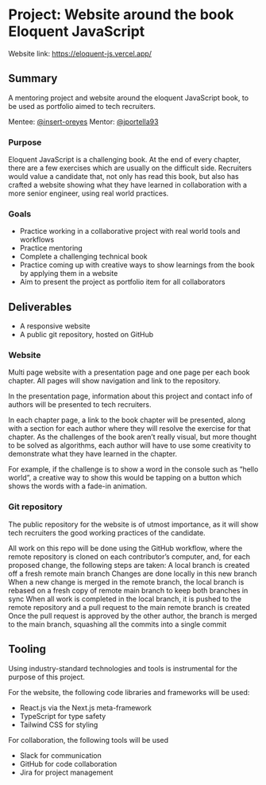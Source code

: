 # Project: Website around the book Eloquent JavaScript

Website link: <https://eloquent-js.vercel.app/>

## Summary

A mentoring project and website around the eloquent JavaScript book, to be used as portfolio aimed to tech recruiters.

Mentee: [@insert-oreyes](https://github.com/insert-oreyes)
Mentor: [@jportella93](https://github.com/jportella93)

### Purpose

Eloquent JavaScript is a challenging book. At the end of every chapter, there are a few exercises which are usually on the difficult side. Recruiters would value a candidate that, not only has read this book, but also has crafted a website showing what they have learned in collaboration with a more senior engineer, using real world practices.

### Goals

- Practice working in a collaborative project with real world tools and workflows
- Practice mentoring
- Complete a challenging technical book
- Practice coming up with creative ways to show learnings from the book by applying them in a website
- Aim to present the project as portfolio item for all collaborators

## Deliverables

- A responsive website
- A public git repository, hosted on GitHub

### Website

Multi page website with a presentation page and one page per each book chapter. All pages will show navigation and link to the repository.

In the presentation page, information about this project and contact info of authors will be presented to tech recruiters.

In each chapter page, a link to the book chapter will be presented, along with a section for each author where they will resolve the exercise for that chapter. As the challenges of the book aren’t really visual, but more thought to be solved as algorithms, each author will have to use some creativity to demonstrate what they have learned in the chapter.

For example, if the challenge is to show a word in the console such as “hello world”, a creative way to show this would be tapping on a button which shows the words with a fade-in animation.

### Git repository

The public repository for the website is of utmost importance, as it will show tech recruiters the good working practices of the candidate.

All work on this repo will be done using the GitHub workflow, where the remote repository is cloned on each contributor’s computer, and, for each proposed change, the following steps are taken:
A local branch is created off a fresh remote main branch
Changes are done locally in this new branch
When a new change is merged in the remote branch, the local branch is rebased on a fresh copy of remote main branch to keep both branches in sync
When all work is completed in the local branch, it is pushed to the remote repository and a pull request to the main remote branch is created
Once the pull request is approved by the other author, the branch is merged to the main branch, squashing all the commits into a single commit

## Tooling

Using industry-standard technologies and tools is instrumental for the purpose of this project.

For the website, the following code libraries and frameworks will be used:

- React.js via the Next.js meta-framework
- TypeScript for type safety
- Tailwind CSS for styling

For collaboration, the following tools will be used

- Slack for communication
- GitHub for code collaboration
- Jira for project management
